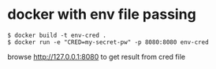 # docker with env file passing

```shell
$ docker build -t env-cred .
$ docker run -e "CRED=my-secret-pw" -p 8080:8080 env-cred
```

browse http://127.0.0.1:8080 to get result from cred file
